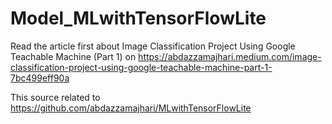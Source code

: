 # Model_MLwithTensorFlowLite

Read the article first about Image Classification Project Using Google Teachable Machine (Part 1) on https://abdazzamajhari.medium.com/image-classification-project-using-google-teachable-machine-part-1-7bc499eff90a<br>

This source related to https://github.com/abdazzamajhari/MLwithTensorFlowLite
